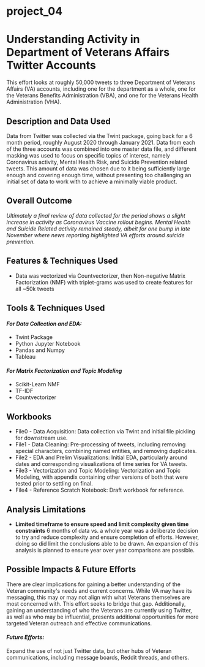 # project_04

# Understanding Activity in Department of Veterans Affairs Twitter Accounts

This effort looks at roughly 50,000 tweets to three Department of Veterans Affairs (VA) accounts, including one for the department as a whole, one for the Veterans Benefits Administration (VBA), and one for the Veterans Health Administration (VHA).

## Description and Data Used

Data from Twitter was collected via the Twint package, going back for a 6 month period, roughly August 2020 through January 2021. Data from each of the three accounts was combined into one master data file, and different masking was used to focus on specific topics of interest, namely Coronavirus activity, Mental Health Risk, and Suicide Prevention related tweets. This amount of data was chosen due to it being sufficiently large enough and covering enough time, without presenting too challenging an initial set of data to work with to achieve a minimally viable product.

## Overall Outcome

*Ultimately a final review of data collected for the period shows a slight increase in activity as Coronavirus Vaccine rollout begins. Mental Health and Suicide Related activity remained steady, albeit for one bump in late November where news reporting highlighted VA efforts around suicide prevention.*

## Features & Techniques Used

* Data was vectorized via Countvectorizer, then Non-negative Matrix Factorization (NMF) with triplet-grams was used to create features for all ~50k tweets

## Tools & Techniques Used

#### *For Data Collection and EDA:*
* Twint Package
* Python Jupyter Notebook
* Pandas and Numpy
* Tableau

#### *For Matrix Factorization and Topic Modeling*
* Scikit-Learn NMF
* TF-IDF
* Countvectorizer

## Workbooks
* File0 - Data Acquisition: Data collection via Twint and initial file pickling for downstream use.
* File1 - Data Cleaning: Pre-processing of tweets, including removing special characters, combining named entities, and removing duplicates.
* File2 - EDA and Prelim Visualizations: Initial EDA, particularly around dates and corresponding visualizations of time series for VA tweets.
* File3 - Vectorization and Topic Modeling: Vectorization and Topic Modeling, with appendix containing other versions of both that were tested prior to settling on final.
* File4 - Reference Scratch Notebook: Draft workbook for reference.

## Analysis Limitations

* **Limited timeframe to ensure speed and limit complexity given time constraints** 6 months of data vs. a whole year was a deliberate decision to try and reduce complexity and ensure completion of efforts. However, doing so did limit the conclusions able to be drawn. An expansion of this analysis is planned to ensure year over year comparisons are possible.

## Possible Impacts & Future Efforts

There are clear implications for gaining a better understanding of the Veteran community's needs and current concerns. While VA may have its messaging, this may or may not align with what Veterans themselves are most concerned with. This effort seeks to bridge that gap. Additionally, gaining an understanding of who the Veterans are currently using Twitter, as well as who may be influential, presents additional opportunities for more targeted Veteran outreach and effective communications.  

#### *Future Efforts:*
Expand the use of not just Twitter data, but other hubs of Veteran communications, including message boards, Reddit threads, and others.
